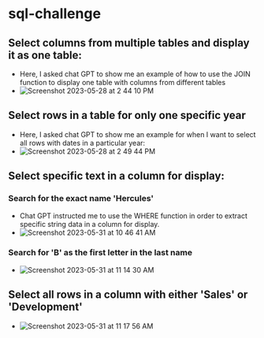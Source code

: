 # sql-challenge
## Select columns from multiple tables and display it as one table:
- Here, I asked chat GPT to show me an example of how to use the JOIN function to display one table with columns from different tables
- ![Screenshot 2023-05-28 at 2 44 10 PM](https://github.com/nickpalmer2012/sql-challenge/assets/128104435/fb52e855-ce1b-43bb-96ae-14d1be0e965f)

## Select rows in a table for only one specific year
- Here, I asked chat GPT to show me an example for when I want to select all rows with dates in a particular year:
- ![Screenshot 2023-05-28 at 2 49 44 PM](https://github.com/nickpalmer2012/sql-challenge/assets/128104435/75a2bada-fb9b-4a17-834d-1ae84175d302)

## Select specific text in a column for display:
### Search for the exact name 'Hercules'
- Chat GPT instructed me to use the WHERE function in order to extract specific string data in a column for display. 
- ![Screenshot 2023-05-31 at 10 46 41 AM](https://github.com/nickpalmer2012/sql-challenge/assets/128104435/e3178c53-b82a-4609-8eb0-8d0781902ca9)

### Search for 'B' as the first letter in the last name
- ![Screenshot 2023-05-31 at 11 14 30 AM](https://github.com/nickpalmer2012/sql-challenge/assets/128104435/50c6732c-71ea-4ba6-9fa7-a30335724541)

## Select all rows in a column with either 'Sales' or 'Development'
- ![Screenshot 2023-05-31 at 11 17 56 AM](https://github.com/nickpalmer2012/sql-challenge/assets/128104435/b73f7767-3228-419e-a1db-30ee1ce62319)


